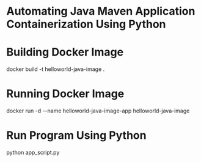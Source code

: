 # Automating Java Maven Application Containerization Using Python

# Building Docker Image
docker build -t helloworld-java-image .

# Running Docker Image
docker run -d --name helloworld-java-image-app helloworld-java-image

# Run Program Using Python
python app_script.py
